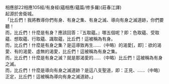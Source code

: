 相應部22相應105經/有身經(蘊相應/蘊篇/修多羅)(莊春江譯)  
起源於舍衛城。  
「比丘們！我將教導你們有身、有身之集、有身之滅、導向有身之滅道跡，你們要聽！  
而，比丘們！什麼是有身？應該回答：『五取蘊。』哪五個呢？即：色取蘊、受取蘊、想取蘊、行取蘊、識取蘊，比丘們！這被稱為有身。  
而，比丘們！什麼是有身之集？是這導致再生……（中略）的渴愛[，即]：欲的渴愛、有的渴愛、虛無的渴愛，比丘們！這被稱為有身之集。  
而，比丘們！什麼是有身之滅？就是那渴愛的……（中略）比丘們！這被稱為有身之滅。  
而，比丘們！什麼是導向有身之滅道跡？是這八支聖道，即：正見、……（中略）正定，比丘們！這被稱為導向有身之滅道跡。」  
  
  
